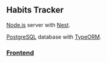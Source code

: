 ## Habits Tracker

[Node.js](https://nodejs.org/en/) server with [Nest](https://github.com/nestjs/nest).

[PostgreSQL](https://www.postgresql.org/) database with [TypeORM](https://typeorm.io/).

### [Frontend](https://github.com/fabriciodemuner/habits-client)

